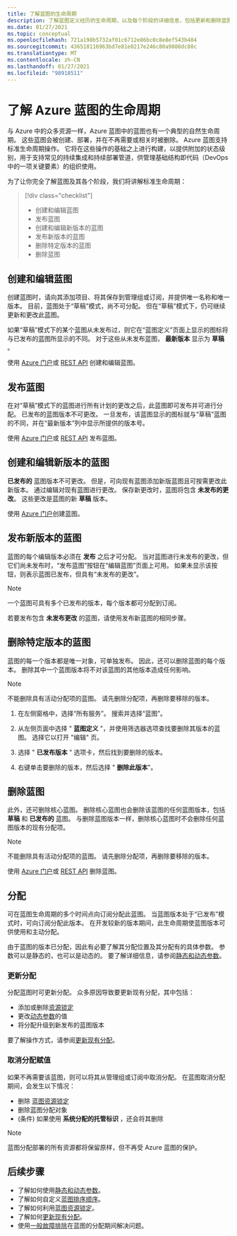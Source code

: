 ```yaml
---
title: 了解蓝图的生命周期
description: 了解蓝图定义经历的生命周期，以及每个阶段的详细信息，包括更新和删除蓝图分配。
ms.date: 01/27/2021
ms.topic: conceptual
ms.openlocfilehash: 721a198b5732af01c6712e86bc0c8e8ef543b404
ms.sourcegitcommit: 436518116963bd7e81e0217e246c80a9808dc88c
ms.translationtype: MT
ms.contentlocale: zh-CN
ms.lasthandoff: 01/27/2021
ms.locfileid: "98918511"
---
```

# <a name="understand-the-lifecycle-of-an-azure-blueprint"></a>了解 Azure 蓝图的生命周期

与 Azure 中的众多资源一样，Azure 蓝图中的蓝图也有一个典型的自然生命周期。 这些蓝图会被创建、部署，并在不再需要或相关时被删除。 Azure 蓝图支持标准生命周期操作。 它将在这些操作的基础之上进行构建，以提供附加的状态级别，用于支持常见的持续集成和持续部署管道，供管理基础结构即代码（DevOps 中的一项关键要素）的组织使用。

为了让你完全了解蓝图及其各个阶段，我们将讲解标准生命周期：

> [!div class="checklist"]
> - 创建和编辑蓝图
> - 发布蓝图
> - 创建和编辑新版本的蓝图
> - 发布新版本的蓝图
> - 删除特定版本的蓝图
> - 删除蓝图

## <a name="creating-and-editing-a-blueprint"></a>创建和编辑蓝图

创建蓝图时，请向其添加项目、将其保存到管理组或订阅，并提供唯一名称和唯一版本。 目前，蓝图处于“草稿”模式，尚不可分配。 但在“草稿”模式下，仍可继续更新和更改此蓝图。

如果“草稿”模式下的某个蓝图从未发布过，则它在“蓝图定义”页面上显示的图标将与已发布的蓝图所显示的不同。 对于这些从未发布蓝图， **最新版本** 显示为 **草稿** 。

使用 [Azure 门户](../create-blueprint-portal.md#create-a-blueprint)或 [REST API](../create-blueprint-rest-api.md#create-a-blueprint) 创建和编辑蓝图。

## <a name="publishing-a-blueprint"></a>发布蓝图

在对“草稿”模式下的蓝图进行所有计划的更改之后，此蓝图即可发布并可进行分配。 已发布的蓝图版本不可更改。 一旦发布，该蓝图显示的图标就与“草稿”蓝图的不同，并在“最新版本”列中显示所提供的版本号。

使用 [Azure 门户](../create-blueprint-portal.md#publish-a-blueprint)或 [REST API](../create-blueprint-rest-api.md#publish-a-blueprint) 发布蓝图。

## <a name="creating-and-editing-a-new-version-of-the-blueprint"></a>创建和编辑新版本的蓝图

**已发布的** 蓝图版本不可更改。 但是，可向现有蓝图添加新版蓝图且可按需更改此新版本。 通过编辑对现有蓝图进行更改。 保存新更改时，蓝图将包含 **未发布的更改**。 这些更改是蓝图的新 **草稿** 版本。

使用 [Azure 门户](../create-blueprint-portal.md#edit-a-blueprint)创建蓝图。

## <a name="publishing-a-new-version-of-the-blueprint"></a>发布新版本的蓝图

蓝图的每个编辑版本必须在 **发布** 之后才可分配。 当对蓝图进行未发布的更改，但它们尚未发布时，“发布蓝图”按钮在“编辑蓝图”页面上可用。 如果未显示该按钮，则表示蓝图已发布，但具有“未发布的更改”。

> [!NOTE]
> 一个蓝图可具有多个已发布的版本，每个版本都可分配到订阅。

若要发布包含 **未发布更改** 的蓝图，请使用发布新蓝图的相同步骤。

## <a name="deleting-a-specific-version-of-the-blueprint"></a>删除特定版本的蓝图

蓝图的每一个版本都是唯一对象，可单独发布。 因此，还可以删除蓝图的每个版本。 删除其中一个蓝图版本将不对该蓝图的其他版本造成任何影响。

> [!NOTE]
> 不能删除具有活动分配项的蓝图。 请先删除分配项，再删除要移除的版本。

1. 在左侧窗格中，选择“所有服务”。 搜索并选择“蓝图”。

1. 从左侧页面中选择 " **蓝图定义** "，并使用筛选器选项查找要删除其版本的蓝图。 选择它以打开 "编辑" 页。

1. 选择 " **已发布版本** " 选项卡，然后找到要删除的版本。

1. 右键单击要删除的版本，然后选择 " **删除此版本**"。

## <a name="deleting-the-blueprint"></a>删除蓝图

此外，还可删除核心蓝图。 删除核心蓝图也会删除该蓝图的任何蓝图版本，包括 **草稿** 和 **已发布的** 蓝图。 与删除蓝图版本一样，删除核心蓝图时不会删除任何蓝图版本的现有分配项。

> [!NOTE]
> 不能删除具有活动分配项的蓝图。 请先删除分配项，再删除要移除的版本。

使用 [Azure 门户](../create-blueprint-portal.md#delete-a-blueprint)或 [REST API](../create-blueprint-rest-api.md#delete-a-blueprint) 删除蓝图。

## <a name="assignments"></a>分配

可在蓝图生命周期的多个时间点向订阅分配此蓝图。 当蓝图版本处于“已发布”模式时，可向订阅分配此版本。 在开发较新的版本期间，此生命周期使蓝图版本可供使用和主动分配。

由于蓝图的版本已分配，因此有必要了解其分配位置及其分配有的具体参数。 参数可以是静态的，也可以是动态的。 要了解详细信息，请参阅[静态和动态参数](./parameters.md)。

### <a name="updating-assignments"></a>更新分配

分配蓝图时可更新分配。 众多原因导致要更新现有分配，其中包括：

- 添加或删除[资源锁定](./resource-locking.md)
- 更改[动态参数](./parameters.md#dynamic-parameters)的值
- 将分配升级到新发布的蓝图版本

要了解操作方式，请参阅[更新现有分配](../how-to/update-existing-assignments.md)。

### <a name="unassigning-assignments"></a>取消分配赋值

如果不再需要该蓝图，则可以将其从管理组或订阅中取消分配。 在蓝图取消分配期间，会发生以下情况：

- 删除 [蓝图资源锁定](./resource-locking.md)
- 删除蓝图分配对象
-  (条件) 如果使用 **系统分配的托管标识** ，还会将其删除

> [!NOTE]
> 蓝图分配部署的所有资源都将保留原样，但不再受 Azure 蓝图的保护。

## <a name="next-steps"></a>后续步骤

- 了解如何使用[静态和动态参数](./parameters.md)。
- 了解如何自定义[蓝图排序顺序](./sequencing-order.md)。
- 了解如何利用[蓝图资源锁定](./resource-locking.md)。
- 了解如何[更新现有分配](../how-to/update-existing-assignments.md)。
- 使用[一般故障排除](../troubleshoot/general.md)在蓝图的分配期间解决问题。